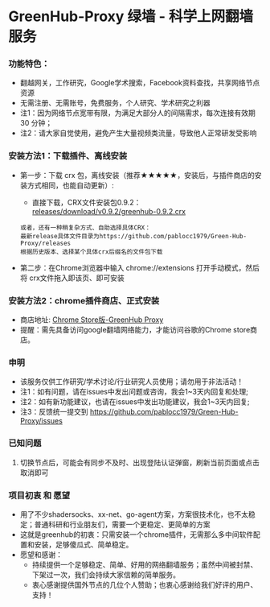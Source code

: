 # GreenHub-Proxy 绿墙 - 科学上网翻墙服务

### 功能特色：
 - 翻越网关，工作研究，Google学术搜索，Facebook资料查找，共享网络节点资源
 - 无需注册、无需账号，免费服务，个人研究、学术研究之利器
 - 注1：因为网络节点宽带有限，为满足大部分人的间隔需求，每次连接有效期 30 分钟；
 - 注2：请大家自觉使用，避免产生大量视频类流量，导致他人正常研发受影响

### 安装方法1：下载插件、离线安装
* 第一步：下载 crx 包，离线安装（推荐★★★★★，安装后，与插件商店的安装方式相同，也能自动更新）:

  * 直接下载，CRX文件安装包0.9.2：[releases/download/v0.9.2/greenhub-0.9.2.crx](https://github.com/pablocc1979/Green-Hub-Proxy/releases/download/v0.9.2/greenhub-0.9.2.crx)
  ```  
  或者，还有一种稍复杂方式、自助选择具体CRX：
  最新release具体文件目录为https://github.com/pablocc1979/Green-Hub-Proxy/releases
  根据历史版本、选择某个具体crx后缀名的文件包下载
  ```
  
* 第二步：在Chrome浏览器中输入 chrome://extensions 打开手动模式，然后将 crx文件拖入即该页、即可安装

   
   
### 安装方法2：chrome插件商店、正式安装
* 商店地址: [Chrome Store版-GreenHub Proxy](https://chrome.google.com/webstore/detail/greenhub-proxy/knmhokeiipedacnhpjklbjmfgedfohco)
* 提醒：需先具备访问google翻墙网络能力，才能访问谷歌的Chrome store商店。
   
### 申明
* 该服务仅供工作研究/学术讨论/行业研究人员使用；请勿用于非法活动！
* 注1：如有问题，请在issues中发出问题或咨询，我会1~3天内回复和处理; 
* 注2：如有新功能建议，也请在issues中发出功能建议，我会1~3天内回复; 
* 注3：反馈统一提交到 https://github.com/pablocc1979/Green-Hub-Proxy/issues

### 已知问题
1. 切换节点后，可能会有同步不及时、出现登陆认证弹窗，刷新当前页面或点击取消即可

### 项目初衷 和 愿望
 * 用了不少shadersocks、xx-net、go-agent方案，方案很技术化，也不太稳定；普通科研和行业朋友们，需要一个更稳定、更简单的方案
 * 这就是greenhub的初衷：只需安装一个chrome插件，无需那么多中间软件配置和安装，足够傻瓜式、简单稳定。
 * 愿望和感谢：
   * 持续提供一个足够稳定、简单、好用的网络翻墙服务；虽然中间被封禁、下架过一次，我们会持续大家信赖的简单服务。
   * 衷心感谢提供国外节点的几位个人赞助；也衷心感谢给我们好评的用户、支持！

